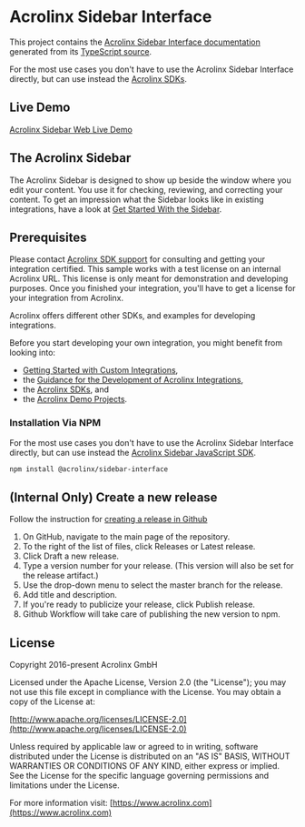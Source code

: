 # Acrolinx Sidebar Interface

This project contains the [Acrolinx Sidebar Interface documentation](https://acrolinx.github.io/sidebar-interface/)
generated from its [TypeScript source](./src/index.ts).

For the most use cases you don't have to use the Acrolinx Sidebar Interface directly, but can use instead the [Acrolinx SDKs](https://github.com/acrolinx?q=sdk).

## Live Demo

[Acrolinx Sidebar Web Live Demo](https://acrolinx.github.io/acrolinx-sidebar-demo/samples/index.html)

## The Acrolinx Sidebar

The Acrolinx Sidebar is designed to show up beside the window where you edit your content.
You use it for checking, reviewing, and correcting your content.
To get an impression what the Sidebar looks like in existing integrations, have a look at
[Get Started With the Sidebar](https://docs.acrolinx.com/coreplatform/latest/en/the-sidebar/get-started-with-the-sidebar).

## Prerequisites

Please contact [Acrolinx SDK support](https://github.com/acrolinx/acrolinx-coding-guidance/blob/master/topics/sdk-support.md)
for consulting and getting your integration certified.
This sample works with a test license on an internal Acrolinx URL.
This license is only meant for demonstration and developing purposes.
Once you finished your integration, you'll have to get a license for your integration from Acrolinx.
  
Acrolinx offers different other SDKs, and examples for developing integrations.

Before you start developing your own integration, you might benefit from looking into:

* [Getting Started with Custom Integrations](https://docs.acrolinx.com/customintegrations),
* the [Guidance for the Development of Acrolinx Integrations](https://github.com/acrolinx/acrolinx-coding-guidance),
* the [Acrolinx SDKs](https://github.com/acrolinx?q=sdk), and
* the [Acrolinx Demo Projects](https://github.com/acrolinx?q=demo).

### Installation Via NPM

For the most use cases you don't have to use the Acrolinx Sidebar Interface directly,
but can use instead the [Acrolinx Sidebar JavaScript SDK](https://github.com/acrolinx/sidebar-sdk-js).

```bash
npm install @acrolinx/sidebar-interface
```

## (Internal Only) Create a new release

Follow the instruction for [creating a release in Github](https://docs.github.com/en/github/administering-a-repository/releasing-projects-on-github/managing-releases-in-a-repository#creating-a-release)


1. On GitHub, navigate to the main page of the repository.
2. To the right of the list of files, click Releases or Latest release.
3. Click Draft a new release.
4. Type a version number for your release. (This version will also be set for the release artifact.)
5. Use the drop-down menu to select the master branch for the release.
6. Add title and description.
7. If you're ready to publicize your release, click Publish release.
8. Github Workflow will take care of publishing the new version to npm.

## License

Copyright 2016-present Acrolinx GmbH

Licensed under the Apache License, Version 2.0 (the "License");
you may not use this file except in compliance with the License.
You may obtain a copy of the License at:

[http://www.apache.org/licenses/LICENSE-2.0](http://www.apache.org/licenses/LICENSE-2.0)

Unless required by applicable law or agreed to in writing, software
distributed under the License is distributed on an "AS IS" BASIS,
WITHOUT WARRANTIES OR CONDITIONS OF ANY KIND, either express or implied.
See the License for the specific language governing permissions and
limitations under the License.

For more information visit: [https://www.acrolinx.com](https://www.acrolinx.com)
